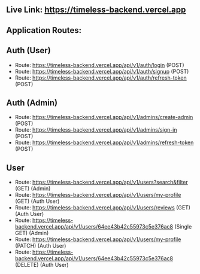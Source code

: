 ## Live Link: https://timeless-backend.vercel.app

## Application Routes:

## Auth (User)

- Route: https://timeless-backend.vercel.app/api/v1/auth/login (POST)
- Route: https://timeless-backend.vercel.app/api/v1/auth/signup (POST)
- Route: https://timeless-backend.vercel.app/api/v1/auth/refresh-token (POST)

## Auth (Admin)

- Route: https://timeless-backend.vercel.app/api/v1/admins/create-admin (POST)
- Route: https://timeless-backend.vercel.app/api/v1/admins/sign-in (POST)
- Route: https://timeless-backend.vercel.app/api/v1/admins/refresh-token (POST)

## User

- Route: https://timeless-backend.vercel.app/api/v1/users?search&filter (GET) (Admin)
- Route: https://timeless-backend.vercel.app/api/v1/users/my-profile (GET) (Auth User)
- Route: https://timeless-backend.vercel.app/api/v1/users/reviews (GET) (Auth User)
- Route: https://timeless-backend.vercel.app/api/v1/users/64ee43b42c55973c5e376ac8 (Single GET) (Admin)
- Route: https://timeless-backend.vercel.app/api/v1/users/my-profile (PATCH) (Auth User)
- Route: https://timeless-backend.vercel.app/api/v1/users/64ee43b42c55973c5e376ac8 (DELETE) (Auth User)

